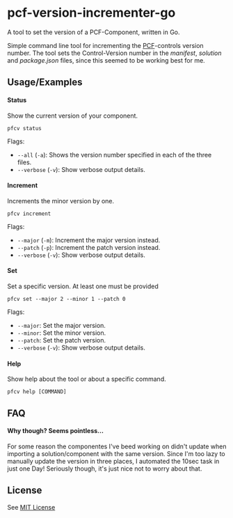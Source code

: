 # pcf-version-incrementer-go
A tool to set the version of a PCF-Component, written in Go.

Simple command line tool for incrementing the [PCF](https://learn.microsoft.com/en-us/power-apps/developer/component-framework/overview)-controls version number.
The tool sets the Control-Version number in the *manifest*, *solution* and *package.json* files, since this seemed to be working best for me.


## Usage/Examples

#### Status
Show the current version of your component.
```
pfcv status
```
Flags:
- `--all` (`-a`): Shows the version number specified in each of the three files.
- `--verbose` (`-v`): Show verbose output details.

#### Increment
Increments the minor version by one.
```
pfcv increment
```
Flags:
- `--major` (`-m`): Increment the major version instead.
- `--patch` (`-p`): Increment the patch version instead.
- `--verbose` (`-v`): Show verbose output details.


#### Set
Set a specific version. At least one must be provided
```
pfcv set --major 2 --minor 1 --patch 0
```
Flags:
- `--major`: Set the major version.
- `--minor`: Set the minor version.
- `--patch`: Set the patch version.
- `--verbose` (`-v`): Show verbose output details.

#### Help
Show help about the tool or about a specific command.
```
pfcv help [COMMAND]
```


## FAQ

#### Why though? Seems pointless...

For some reason the componentes I've beed working on didn't update when importing a solution/component with the same version. Since I'm too lazy to manually update the version in three places, I automated the 10sec task in just one Day! Seriously though, it's just nice not to worry about that.



## License

See [MIT License](LICENSE.md)